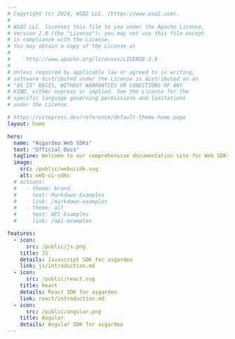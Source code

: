```yaml
---
# Copyright (c) 2024, WSO2 LLC. (https://www.wso2.com).
#
# WSO2 LLC. licenses this file to you under the Apache License,
# Version 2.0 (the "License"); you may not use this file except
# in compliance with the License.
# You may obtain a copy of the License at
#
#     http://www.apache.org/licenses/LICENSE-2.0
#
# Unless required by applicable law or agreed to in writing,
# software distributed under the License is distributed on an
# "AS IS" BASIS, WITHOUT WARRANTIES OR CONDITIONS OF ANY
# KIND, either express or implied. See the License for the
# specific language governing permissions and limitations
# under the License.

# https://vitepress.dev/reference/default-theme-home-page
layout: home

hero:
  name: "Asgardeo Web SDKs"
  text: "Official Docs"
  tagline: Welcome to our comprehensive documentation site for Web SDKs for Asgardeo! <br>Here, you'll find everything you need to seamlessly integrate Asgardeo's authentication and identity management solutions into your application.
  image:
    src: /public/webuisdk.svg
    alt: web-ui-sdks
  # actions:
  #   - theme: brand
  #     text: Markdown Examples
  #     link: /markdown-examples
  #   - theme: alt
  #     text: API Examples
  #     link: /api-examples

features:
  - icon:
      src: /public/js.png
    title: JS
    details: Javascript SDK for asgardeo
    link: js/introduction.md
  - icon:
      src: /public/react.svg
    title: React
    details: React SDK for asgardeo
    link: react/introduction.md
  - icon:
      src: /public/angular.png
    title: Angular
    details: Angular SDK for asgardeo
---
```


